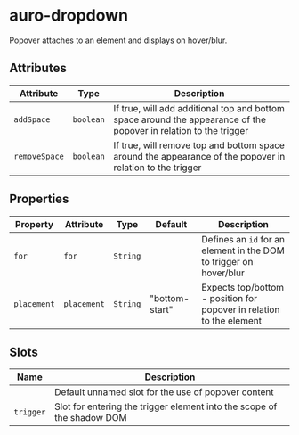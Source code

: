 # auro-dropdown

Popover attaches to an element and displays on hover/blur.

## Attributes

| Attribute     | Type      | Description                                      |
|---------------|-----------|--------------------------------------------------|
| `addSpace`    | `boolean` | If true, will add additional top and bottom space around the appearance of the popover in relation to the trigger |
| `removeSpace` | `boolean` | If true, will remove top and bottom space around the appearance of the popover in relation to the trigger |

## Properties

| Property    | Attribute   | Type     | Default        | Description                                      |
|-------------|-------------|----------|----------------|--------------------------------------------------|
| `for`       | `for`       | `String` |                | Defines an `id` for an element in the DOM to trigger on hover/blur |
| `placement` | `placement` | `String` | "bottom-start" | Expects top/bottom - position for popover in relation to the element |

## Slots

| Name      | Description                                      |
|-----------|--------------------------------------------------|
|           | Default unnamed slot for the use of popover content |
| `trigger` | Slot for entering the trigger element into the scope of the shadow DOM |
